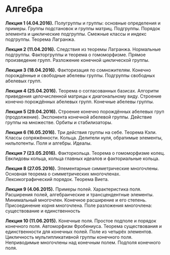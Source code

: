 # Алгебра

<b>Лекция 1 (4.04.2016).</b> Полугруппы и группы: основные определения и примеры. Группы подстановок и группы матриц. Подгруппы. Порядок элемента и циклические подгруппы. Смежные классы и индекс подгруппы. Теорема Лагранжа.

<b>Лекция 2 (11.04.2016).</b> Следствия из теоремы Лагранжа. Нормальные подгруппы. Факторгруппы и теорема о гомоморфизме. Прямое произведение групп. Разложение конечной циклической группы.

<b>Лекция 3 (18.04.2016).</b> Факторизация по сомножителям. Конечно порождённые и свободные абелевы группы. Подгруппы
свободных абелевых групп.

<b>Лекция 4 (25.04.2016).</b> Теорема о согласованных базисах. Алгоритм
приведения целочисленной матрицы к диагональному виду. Строение конечно порождённых абелевых групп. Конечные абелевы группы.

<b>Лекция 5 (29.04.2016).</b> Строение конечно порождённых абелевых груп (продолжение). Экспонента
конечной абелевой группы. Действие группы на множестве. Орбиты и стабилизаторы.

<b>Лекция 6 (16.05.2016).</b> Три действия группы на себе. Теорема Кэли. Классы сопряжённости.
Кольца. Делители нуля, обратимые элементы, нильпотенты. Поля и алгебры.
Идеалы.

<b>Лекция 7 (23.05.2016).</b> Факторкольца. Теорема о
гомоморфизме колец. Евклидовы кольца, кольца главных идеалов и факториальные
кольца.

<b>Лекция 8 (27.05.2016).</b> Элементарные симметрические многочлены. Основная теорема о симметрических многочленах. Лексикографический порядок. Теорема Виета.

<b>Лекция 9 (4.06.2015).</b> Примеры полей. Характеристика поля. Расширения полей, алгебраические и трансцендентные элементы. Минимальный многочлен. Конечное расширение и его степень. Присоединение корня многочлена. Поле разложения многочлена: существование и единственность

<b>Лекция 10 (11.06.2015).</b> Конечные поля. Простое подполе и порядок конечного поля. Автоморфизм Фробениуса. Теорема существования и единственности для конечных полей. Поле из четырёх элементов. Цикличность мультипликативной группы конечного поля. Неприводимые многочлены над конечным полем. Подполя конечного поля.
